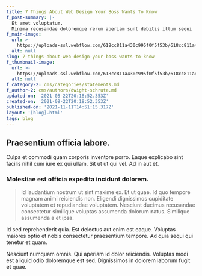 ```yaml
---
title: 7 Things About Web Design Your Boss Wants To Know
f_post-summary: |-
  Et amet voluptatum.
  Minima recusandae doloremque rerum aperiam sunt debitis illum sequi 
f_main-image:
  url: >-
    https://uploads-ssl.webflow.com/618cc811a430c995f0f5f53b/618cc811a430c9aab3f5f5bd_1629663529919-image9.jpg
  alt: null
slug: 7-things-about-web-design-your-boss-wants-to-know
f_thumbnail-image:
  url: >-
    https://uploads-ssl.webflow.com/618cc811a430c995f0f5f53b/618cc811a430c903dbf5f5be_1629663529918-image16.jpg
  alt: null
f_category-2: cms/categories/statements.md
f_author-2: cms/authors/dwight-schrute.md
updated-on: '2021-08-22T20:18:52.353Z'
created-on: '2021-08-22T20:18:52.353Z'
published-on: '2021-11-11T14:51:15.317Z'
layout: '[blog].html'
tags: blog
---
```


Praesentium officia labore.
---------------------------

Culpa et commodi quam corporis inventore porro. Eaque explicabo sint facilis nihil cum iure ex qui ullam. Sit ut ut qui vel. Ad in aut et.

### Molestiae est officia expedita incidunt dolorem.

> Id laudantium nostrum ut sint maxime ex. Et ut quae. Id quo tempore magnam animi reiciendis non. Eligendi dignissimos cupiditate voluptatem et repudiandae voluptatem. Nesciunt ducimus recusandae consectetur similique voluptas assumenda dolorum natus. Similique assumenda a et ipsa.

Id sed reprehenderit quia. Est delectus aut enim est eaque. Voluptas maiores optio et nobis consectetur praesentium tempore. Ad quia sequi qui tenetur et quam.

Nesciunt numquam omnis. Qui aperiam id dolor reiciendis. Voluptas modi est aliquid odio doloremque est sed. Dignissimos in dolorem laborum fugit et quae.
